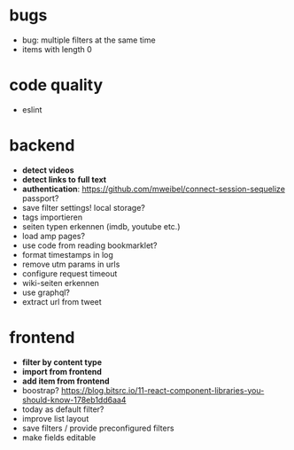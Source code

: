 # bugs

- bug: multiple filters at the same time
- items with length 0

# code quality

- eslint

# backend

- **detect videos**
- **detect links to full text**
- **authentication**:
https://github.com/mweibel/connect-session-sequelize
passport?
- save filter settings! local storage?
- tags importieren
- seiten typen erkennen (imdb, youtube etc.)
- load amp pages?
- use code from reading bookmarklet?
- format timestamps in log
- remove utm params in urls
- configure request timeout
- wiki-seiten erkennen
- use graphql?
- extract url from tweet

# frontend

- **filter by content type**
- **import from frontend**
- **add item from frontend**
- boostrap?
https://blog.bitsrc.io/11-react-component-libraries-you-should-know-178eb1dd6aa4
- today as default filter?
- improve list layout
- save filters / provide preconfigured filters
- make fields editable
